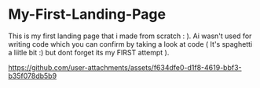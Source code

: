 # My-First-Landing-Page
This is my first landing page that i made from scratch : ). Ai wasn't used for writing code which you can confirm by taking a look at code ( It's spaghetti a liitle bit :) but dont forget its my FIRST attempt ).

https://github.com/user-attachments/assets/f634dfe0-d1f8-4619-bbf3-b35f078db5b9
